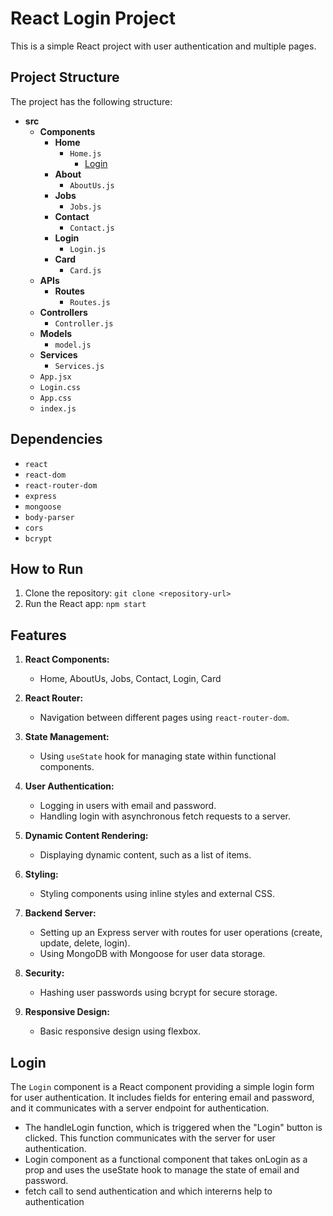 # React Login Project

This is a simple React project with user authentication and multiple pages.

## Project Structure

The project has the following structure:

- **src**
  - **Components**
    - **Home**
      - `Home.js`
        - [Login](#Login)
    - **About**
      - `AboutUs.js`
    - **Jobs**
      - `Jobs.js`
    - **Contact**
      - `Contact.js`
    - **Login**
      - `Login.js`
    - **Card**
      - `Card.js`
  - **APIs**
    - **Routes**
      - `Routes.js`
  - **Controllers**
    - `Controller.js`
  - **Models**
    - `model.js`
  - **Services**
    - `Services.js`
  - `App.jsx`
  - `Login.css`
  - `App.css`
  - `index.js`
  
## Dependencies

- `react`
- `react-dom`
- `react-router-dom`
- `express`
- `mongoose`
- `body-parser`
- `cors`
- `bcrypt`

## How to Run

1. Clone the repository: `git clone <repository-url>`
2. Run the React app: `npm start`


## Features

1. **React Components:**
   - Home, AboutUs, Jobs, Contact, Login, Card

2. **React Router:**
   - Navigation between different pages using `react-router-dom`.

3. **State Management:**
   - Using `useState` hook for managing state within functional components.

4. **User Authentication:**
   - Logging in users with email and password.
   - Handling login with asynchronous fetch requests to a server.

5. **Dynamic Content Rendering:**
   - Displaying dynamic content, such as a list of items.

6. **Styling:**
   - Styling components using inline styles and external CSS.

7. **Backend Server:**
   - Setting up an Express server with routes for user operations (create, update, delete, login).
   - Using MongoDB with Mongoose for user data storage.

8. **Security:**
   - Hashing user passwords using bcrypt for secure storage.

9. **Responsive Design:**
   - Basic responsive design using flexbox.

## Login
The `Login` component is a React component providing a simple login form for user authentication. It includes fields for entering email and password, and it communicates with a server endpoint for authentication.
- The handleLogin function, which is triggered when the "Login" button is clicked. This function communicates with the server for user authentication.
- Login component as a functional component that takes onLogin as a prop and uses the useState hook to manage the state of email and password.
- fetch call to send authentication and which intererns help to authentication

